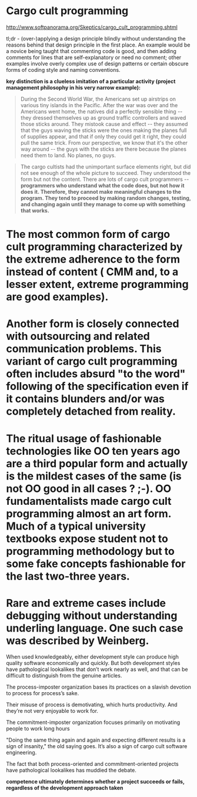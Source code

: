 # Cargo cult programming

http://www.softpanorama.org/Skeptics/cargo_cult_programming.shtml

tl;dr - (over-)applying a design principle blindly without understanding the reasons behind that design principle in the first place. An example would be a novice being taught that commenting code is good, and then adding comments for lines that are self-explanatory or need no comment; other examples involve overly complex use of design patterns or certain obscure forms of coding style and naming conventions.

__key distinction is a clueless imitation of a particular activity (project management philosophy in his very narrow example):__

> During the Second World War, the Americans set up airstrips on various tiny islands in the Pacific.  After the war was over and the Americans went home, the natives did a perfectly sensible thing -- they dressed themselves up as ground traffic controllers and waved those sticks around.  They mistook cause and effect -- they assumed that the guys waving the sticks were the ones making the planes full of supplies appear, and that if only they could get it right, they could pull the same trick.  From our perspective, we know that it's the other way around -- the guys with the sticks are there because the planes need them to land.  No planes, no guys.

> The cargo cultists had the unimportant surface elements right, but did not see enough of the whole picture to succeed. They understood the form but not the content.  There are lots of cargo cult programmers -- __programmers who understand what the code does, but not how it does it.  Therefore, they cannot make meaningful changes to the program.  They tend to proceed by making random changes, testing, and changing again until they manage to come up with something that works.__

# The most common form of cargo cult programming characterized by the extreme adherence to the form instead of content ( CMM and, to a lesser extent,  extreme programming  are good examples). 
# Another form is closely connected with outsourcing and related communication problems. This variant of cargo cult programming often includes absurd  "to the word" following of the specification even if it contains blunders and/or was completely detached from reality.
# The ritual usage of fashionable technologies like OO ten years ago are a third popular form and actually is the mildest cases of the same (is not OO good in all cases ? ;-).  OO fundamentalists made cargo cult programming almost an art form. Much of a typical university textbooks expose student not to programming methodology but to some fake concepts fashionable for the last two-three years.
# Rare and extreme cases include debugging without understanding underling language. One such case was described by Weinberg.

When used knowledgeably, either development style can produce high quality software economically and quickly. But both development styles have pathological lookalikes that don’t work nearly as well, and that can be difficult to distinguish from the genuine articles.

The process-imposter organization bases its practices on a slavish devotion to process for process’s sake.

Their misuse of process is demotivating, which hurts productivity. And they’re not very enjoyable to work for.

The commitment-imposter organization focuses primarily on motivating people to work long hours

"Doing the same thing again and again and expecting different results is a sign of insanity," the old saying goes. It’s also a sign of cargo cult software engineering.

The fact that both process-oriented and commitment-oriented projects have pathological lookalikes has muddied the debate.

__competence ultimately determines whether a project succeeds or fails, regardless of the development approach taken__
